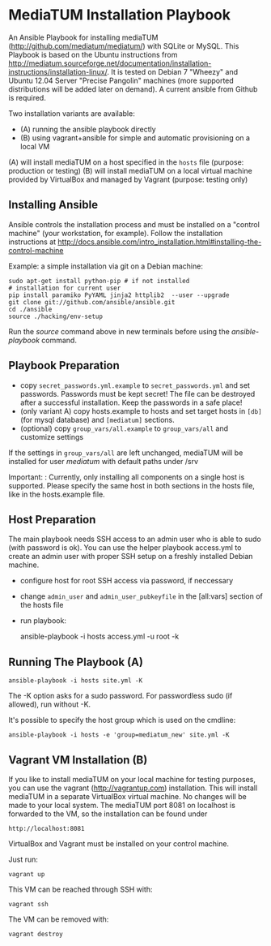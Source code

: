 MediaTUM Installation Playbook
==============================

An Ansible Playbook for installing mediaTUM (http://github.com/mediatum/mediatum/) with SQLite or MySQL.
This Playbook is based on the Ubuntu instructions from http://mediatum.sourceforge.net/documentation/installation-instructions/installation-linux/.
It is tested on Debian 7 "Wheezy" and Ubuntu 12.04 Server "Precise Pangolin" machines (more supported distributions will be added later on demand).
A current ansible from Github is required.

Two installation variants are available:

* (A) running the ansible playbook directly
* (B) using vagrant+ansible for simple and automatic provisioning on a local VM

(A) will install mediaTUM on a host specified in the `hosts` file (purpose: production or testing) 
(B) will install mediaTUM on a local virtual machine provided by VirtualBox and managed by Vagrant (purpose: testing only)

Installing Ansible
------------------

Ansible controls the installation process and must be installed on a "control machine" (your workstation, for example).
Follow the installation instructions at http://docs.ansible.com/intro_installation.html#installing-the-control-machine

Example: a simple installation via git on a Debian machine:
    
    sudo apt-get install python-pip # if not installed
    # installation for current user
    pip install paramiko PyYAML jinja2 httplib2  --user --upgrade
    git clone git://github.com/ansible/ansible.git
    cd ./ansible
    source ./hacking/env-setup

Run the _source_ command above in new terminals before using the _ansible-playbook_ command.

Playbook Preparation
--------------------

* copy `secret_passwords.yml.example` to `secret_passwords.yml` and set passwords. Passwords must be kept secret! 
The file can be destroyed after a successful installation. Keep the passwords in a safe place!
* (only variant A) copy hosts.example to hosts and set target hosts in `[db]` (for mysql database) and `[mediatum]` sections.
* (optional) copy `group_vars/all.example` to `group_vars/all` and customize settings

If the settings in `group_vars/all` are left unchanged, mediaTUM will be installed for user _mediatum_ with default paths under /srv
  
Important:
:
Currently, only installing all components on a single host is supported. Please specify the same host in both sections in the hosts file, like in the hosts.example file.

Host Preparation
----------------

The main playbook needs SSH access to an admin user who is able to sudo (with password is ok).
You can use the helper playbook access.yml to create an admin user with proper SSH setup on a freshly installed Debian machine.

* configure host for root SSH access via password, if neccessary
* change `admin_user` and `admin_user_pubkeyfile` in the [all:vars] section of the hosts file
* run playbook:

    ansible-playbook -i hosts access.yml -u root -k

Running The Playbook (A)
------------------------

    ansible-playbook -i hosts site.yml -K

The -K option asks for a sudo password. For passwordless sudo (if allowed), run without -K.

It's possible to specify the host group which is used on the cmdline:

    ansible-playbook -i hosts -e 'group=mediatum_new' site.yml -K
    
Vagrant VM Installation (B)
---------------------------

If you like to install mediaTUM on your local machine for testing purposes, you can use the vagrant (http://vagrantup.com) installation.
This will install mediaTUM in a separate VirtualBox virtual machine. No changes will be made to your local system. 
The mediaTUM port 8081 on localhost is forwarded to the VM, so the installation can be found under

    http://localhost:8081


VirtualBox and Vagrant must be installed on your control machine.

Just run:

    vagrant up

This VM can be reached through SSH with:

    vagrant ssh

The VM can be removed with:

    vagrant destroy


